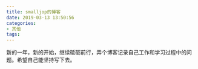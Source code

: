 ```yaml
---
title: smalljop的博客
date: 2019-03-13 13:50:56
categories:
- 其他
tags:
---
```


新的一年，新的开始，继续砥砺前行，弄个博客记录自己工作和学习过程中的问题。希望自己能坚持写下去。